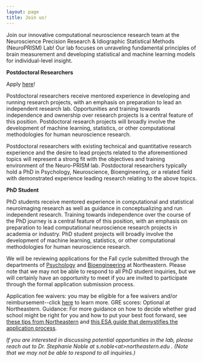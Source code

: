 ```yaml
---
layout: page
title: Join us!
---
```

Join our innovative computational neuroscience research team at the Neuroscience Precision Research & Idiographic Statistical Methods (NeuroPRISM) Lab!  Our lab focuses on unraveling fundamental principles of brain measurement and developing statistical and machine learning models for individual-level insight.

**Postdoctoral Researchers**

Apply <a href="https://northeastern.wd1.myworkdayjobs.com/careers/job/Boston-MA-Main-Campus/Postdoctoral-Research-Associate_R116179">here</a>!

Postdoctoral researchers receive mentored experience in developing and running research projects, with an emphasis on preparation to lead an independent research lab. Opportunities and training towards independence and ownership over research projects is a central feature of this position. Postdoctoral research projects will broadly involve the development of machine learning, statistics, or other computational methodologies for human neuroscience research.

Postdoctoral researchers with existing technical and quantitative research experience and the desire to lead projects related to the aforementioned topics will represent a strong fit with the objectives and training environment of the Neuro-PRISM lab. Postdoctoral researchers typically hold a PhD in Psychology, Neuroscience, Bioengineering, or a related field with demonstrated experience leading research relating to the above topics.

**PhD Student**

PhD students receive mentored experience in computational and statistical neuroimaging research as well as guidance in conceptualizing and run independent research. Training towards independence over the course of the PhD journey is a central feature of this position, with an emphasis on preparation to lead computational neuroscience research projects in academia or industry. PhD student projects will broadly involve the development of machine learning, statistics, or other computational methodologies for human neuroscience research.

We will be reviewing applications for the Fall cycle submitted through the departments of <a href="https://cos.northeastern.edu/psychology/">Psychology</a> and <a href="https://bioe.northeastern.edu/"> Bioengineering</a> at Northeastern. Please note that we may not be able to respond to all PhD student inquiries, but we will certainly have an opportunity to meet if you are invited to participate through the formal application submission process.

Application fee waivers: you may be eligible for a fee waivers and/or reimbursement--click <a href="https://northeastern.my.site.com/CPSSupport/s/applicant">here</a> to learn more.
GRE scores: Optional at Northeastern.
Guidance: For more guidance on how to decide whether grad school might be right for you and how to put your best foot forward, see <a href="https://graduate.northeastern.edu/resources/applying-to-graduate-school-tips/">these tips from Northeastern</a> and <a href="https://esajournals.onlinelibrary.wiley.com/doi/full/10.1002/bes2.2029">this ESA guide that demystifies the application process</a>.

_If you are interested in discussing potential opportunities in the lab, please reach out to Dr. Stephanie Noble at s.noble\<at\>northeastern.edu . (Note that we may not be able to respond to all inquiries.)_
